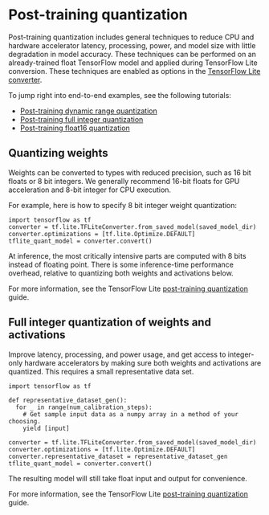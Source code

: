 # Post-training quantization

Post-training quantization includes general techniques to reduce CPU and
hardware accelerator latency, processing, power, and model size with little
degradation in model accuracy. These techniques can be performed on an
already-trained float TensorFlow model and applied during TensorFlow Lite
conversion. These techniques are enabled as options in the
[TensorFlow Lite converter](https://www.tensorflow.org/lite/convert/).

To jump right into end-to-end examples, see the following tutorials:

 - [Post-training dynamic range
   quantization](https://www.tensorflow.org/lite/performance/post_training_quant)
 - [Post-training full integer
   quantization](https://www.tensorflow.org/lite/performance/post_training_integer_quant)
 - [Post-training float16
   quantization](https://www.tensorflow.org/lite/performance/post_training_float16_quant)


## Quantizing weights

Weights can be converted to types with reduced precision, such as 16 bit floats
or 8 bit integers. We generally recommend 16-bit floats for GPU acceleration and
8-bit integer for CPU execution.

For example, here is how to specify 8 bit integer weight quantization:

```
import tensorflow as tf
converter = tf.lite.TFLiteConverter.from_saved_model(saved_model_dir)
converter.optimizations = [tf.lite.Optimize.DEFAULT]
tflite_quant_model = converter.convert()
```

At inference, the most critically intensive parts are computed with 8 bits
instead of floating point. There is some inference-time performance overhead,
relative to quantizing both weights and activations below.

For more information, see the TensorFlow Lite
[post-training quantization](https://www.tensorflow.org/lite/performance/post_training_quantization)
guide.

## Full integer quantization of weights and activations

Improve latency, processing, and power usage, and get access to integer-only
hardware accelerators by making sure both weights and activations are quantized.
This requires a small representative data set.

```
import tensorflow as tf

def representative_dataset_gen():
  for _ in range(num_calibration_steps):
    # Get sample input data as a numpy array in a method of your choosing.
    yield [input]

converter = tf.lite.TFLiteConverter.from_saved_model(saved_model_dir)
converter.optimizations = [tf.lite.Optimize.DEFAULT]
converter.representative_dataset = representative_dataset_gen
tflite_quant_model = converter.convert()
```

The resulting model will still take float input and output for convenience.

For more information, see the TensorFlow Lite
[post-training quantization](https://www.tensorflow.org/lite/performance/post_training_quantization#full_integer_quantization_of_weights_and_activations)
guide.

